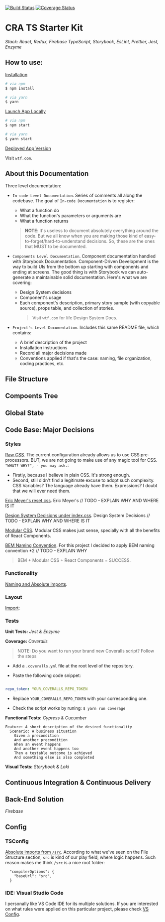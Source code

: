 [![Build Status](https://travis-ci.org/ArianZargaran/cra-ts-starter-kit.svg?branch=master)](https://travis-ci.org/ArianZargaran/cra-ts-starter-kit)
[![Coverage Status](https://coveralls.io/repos/github/ArianZargaran/cra-ts-starter-kit/badge.svg?branch=master)](https://coveralls.io/github/ArianZargaran/cra-ts-starter-kit?branch=master)

# CRA TS Starter Kit

_Stack: React, Redux, Firebase TypeScript, Storybook, EsLint, Prettier, Jest, Enzyme_

## How to use:

<u>Installation</u>

```sh
# via npm
$ npm install

# via yarn
$ yarn
```

<u>Launch App Locally</u>

```sh
# via npm
$ npm start

# via yarn
$ yarn start
```

<u>Deployed App Version</u>

Visit `wtf.com`.

## About this Documentation

Three level documentation:

- `In-code Level Documentation`. Series of comments all along the codebase. The goal of `In-code Documentation` is to register:

  - What a function do
  - What the function's parameters or arguments are
  - What a function returns

  > **NOTE**: It's useless to document absolutely everything around the code. But we all know when you are making those kind of easy-to-forget/hard-to-understand decisions. So, these are the ones that MUST to be documented.

- `Components Level Documentation`. Component documentation handled with Storybook Documentation. Component-Driven Development is the way to build UIs from the bottom up starting with components and ending at screens. The good thing is with Storybook we can auto-generate a maintainable solid documentation. Here's what we are covering:

  - Design System decisions
  - Component's usage
  - Each component's description, primary story sample (with copyable source), props table, and collection of stories.
    > Visit `wtf.com` for life Design System Docs.

- `Project's Level Documentation`. Includes this same README file, which contains:
  - A brief description of the project
  - Installation instructions
  - Record all major decisions made
  - Conventions applied if that's the case: naming, file organization, coding practices, etc.

## File Structure

## Compoents Tree

## Global State

## Code Base: Major Decisions

### Styles

<u>Raw CSS</u>. The current configuration already allows us to use CSS pre-processors. BUT, we are not going to make use of any magic tool for CSS. `"WHAT? WHY?", - you may ask.`:

- Firstly, because I believe in plain CSS. It's strong enough.
- Second, still didn't find a legitimate excuse to adopt such complexity. CSS Variables? The language already have them. Expressions? I doubt that we will ever need them.

<u>Eric Meyer's reset.css</u>. Eric Meyer's // TODO - EXPLAIN WHY AND WHERE IS IT

<u>Design System Decisions under index.css</u>. Design System Decisions // TODO - EXPLAIN WHY AND WHERE IS IT

<u>Modular CSS</u>. Modular CSS makes just sense, specially with all the benefits of React Components.

<u>BEM Naming Convention</u>. For this project I decided to apply BEM naming convention \*2 // TODO - EXPLAIN WHY

> BEM + Modular CSS + React Components = SUCCESS.

### Functionality

<u>Naming and Absolute imports</u>.

### Layout

<u>Import</u>:

### Tests

**Unit Tests:** _Jest & Enzyme_

**Coverage:** _Coveralls_

> NOTE: Do you want to run your brand new Coveralls script? Follow the steps

- Add a `.coveralls.yml` file at the root level of the repository.

- Paste the following code snippet:

```.coveralls.yml

repo_token: YOUR_COVERALLS_REPO_TOKEN

```

- Replace `YOUR_COVERALLS_REPO_TOKEN` with your corresponding one.

- Check the script works by runing: `$ yarn run coverage`

**Functional Tests:** _Cypress & Cucumber_

```
Feature: A short description of the desired functionality
  Scenario: A business situation
    Given a precondition
    And another precondition
    When an event happens
    And another event happens too
    Then a testable outcome is achieved
    And something else is also completed
```

**Visual Tests:** _Storybook & Loki_

## Continuous Integration & Continuous Delivery

## Back-End Solution

_Firebase_

## Config

### TSConfig

<u>Absolute imports from `/src`</u>. According to what we've seen on the File Structure section, `src` is kind of our play field, where logic happens. Such reason makes me think `/src` is a nice root folder:

```
  "compilerOptions": {
    "baseUrl": "src",
  }
```

### IDE: Visual Studio Code

I personally like VS Code IDE for its multiple solutions. If you are interested on what rules were applied on this particular project, please check [VS Config](./docs/config/vs-code.md).
